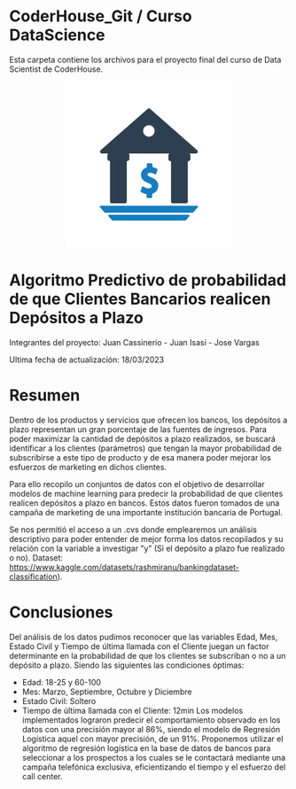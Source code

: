 # CoderHouse_Git / Curso DataScience 

Esta carpeta contiene los archivos para el proyecto final del curso de Data Scientist de CoderHouse.

<p align="center">
  <img src="https://github.com/JuanCassinerio/Bank-Deposit-Classification---Logistic-Regression-Decision-tree-and-Random-Forest/blob/main/logo.jpg" width="300" alt="Logo">
</p>

# Algoritmo Predictivo de probabilidad de que Clientes Bancarios realicen Depósitos a Plazo
Integrantes del proyecto: Juan Cassinerio - Juan Isasi - Jose Vargas

Ultima fecha de actualización: 18/03/2023

# Resumen
Dentro de los productos y servicios que ofrecen los bancos, los depósitos a plazo representan un gran porcentaje de las fuentes de ingresos. Para poder maximizar la cantidad de depósitos a plazo realizados, se buscará identificar a los clientes (parámetros) que tengan la mayor probabilidad de subscribirse a este tipo de producto y de esa manera poder mejorar los esfuerzos de marketing en dichos clientes.

Para ello recopilo un conjuntos de datos con el objetivo de desarrollar modelos de machine learning para predecir la probabilidad de que clientes realicen depósitos a plazo en bancos. Estos datos fueron tomados de una campaña de marketing de una importante institución bancaria de Portugal.

Se nos permitió el acceso a un .cvs donde emplearemos un análisis descriptivo para poder entender de mejor forma los datos recopilados y su relación con la variable a investigar "y" (Si el depósito a plazo fue realizado o no).
Dataset: https://www.kaggle.com/datasets/rashmiranu/bankingdataset-classification).

# Conclusiones
Del análisis de los datos pudimos reconocer que las variables Edad, Mes, Estado Civil y Tiempo de última llamada con el Cliente juegan un factor determinante en la probabilidad de que los clientes se subscriban o no a un depósito a plazo. Siendo las siguientes las condiciones óptimas:
- Edad: 18-25 y 60-100
- Mes: Marzo, Septiembre, Octubre y Diciembre
- Estado Civil: Soltero
- Tiempo de última llamada con el Cliente: 12min
Los modelos implementados lograron predecir el comportamiento observado en los datos con una precisión mayor al 86%, siendo el modelo de Regresión Logística aquel con mayor precisión, de un 91%. Proponemos utilizar el algoritmo de regresión logística en la base de datos de bancos para seleccionar a los prospectos a los cuales se le contactará mediante una campaña telefónica exclusiva, eficientizando el tiempo y el esfuerzo del call center.


